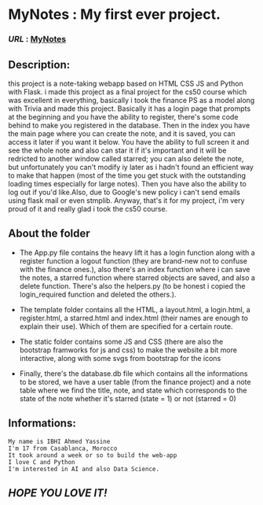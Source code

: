 # **MyNotes** : My first ever project.
### *URL* : [MyNotes](https://youtu.be/PPvzZr2_r9A)
## Description:
this project is a note-taking webapp based on HTML CSS JS and Python with Flask.
i made this project as a final project for the cs50 course which was excellent in everything, basically i took the finance PS as a model along with Trivia and made this project.
Basically it has a login page that prompts at the beginning and you have the ability to register, there's some code behind to make you registered in the database.
Then in the index you have the main page where you can create the note, and it is saved, you can access it later if you want it below.
You have the ability to full screen it and see the whole note and also can star it if it's important and it will be redricted to another window called starred; you can also delete the note, but unfortunately you can't modify iy later as i hadn't found an efficient way to make that happen (most of the time you get stuck with the outstanding loading times especially for large notes). Then you have also the ability to log out if you'd like.Also, due to Google's new policy i can't send emails using flask mail or even stmplib. Anyway, that's it for my project, i'm very proud of it and really glad i took the cs50 course.

## About the folder
* The App.py file contains the heavy lift it has a login function along with a register function a logout function (they are brand-new not to confuse with the finance ones.), also there's an index function where i can save the notes, a starred function where starred objects are saved, and also a delete function. There's also the helpers.py (to be honest i copied the login_required function and deleted the others.).

* The template folder contains all the HTML, a layout.html, a login.html, a register.html, a starred.html and index.html (their names are enough to explain their use). Which of them are specified for a certain route.

* The static folder contains some JS and CSS (there are also the bootstrap framworks for js and css) to make the website a bit more interactive, along with some svgs from bootstrap for the icons

* Finally, there's the database.db file which contains all the informations to be stored, we have a user table (from the finance project) and a note table where we find the title, note, and state which corresponds to the state of the note whether it's starred (state = 1) or not (starred = 0)

## Informations:
    My name is IBHI Ahmed Yassine
    I'm 17 from Casablanca, Morocco
    It took around a week or so to build the web-app
    I love C and Python
    I'm interested in AI and also Data Science.

## ***HOPE YOU LOVE IT!***